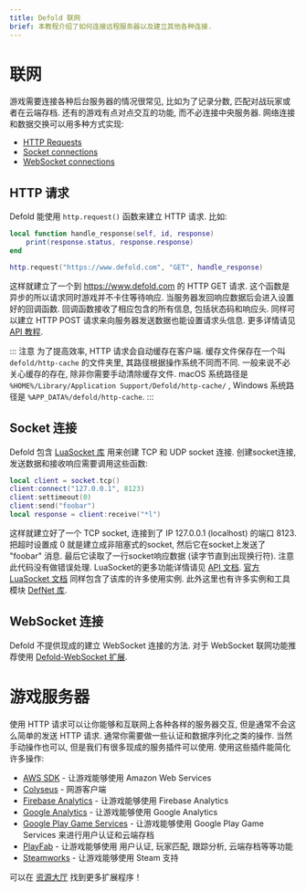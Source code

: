 ```yaml
---
title: Defold 联网
brief: 本教程介绍了如何连接远程服务器以及建立其他各种连接.
---
```


# 联网

游戏需要连接各种后台服务器的情况很常见, 比如为了记录分数, 匹配对战玩家或者在云端存档. 还有的游戏有点对点交互的功能, 而不必连接中央服务器. 网络连接和数据交换可以用多种方式实现:

* [HTTP Requests](#http-requests)
* [Socket connections](#socket-connections)
* [WebSocket connections](#websocket-connections)


## HTTP 请求

Defold 能使用 `http.request()` 函数来建立 HTTP 请求. 比如:

```Lua
local function handle_response(self, id, response)
	print(response.status, response.response)
end

http.request("https://www.defold.com", "GET", handle_response)
```

这样就建立了一个到 https://www.defold.com 的 HTTP GET 请求. 这个函数是异步的所以请求同时游戏并不卡住等待响应. 当服务器发回响应数据后会进入设置好的回调函数. 回调函数接收了相应包含的所有信息, 包括状态码和响应头. 同样可以建立 HTTP POST 请求来向服务器发送数据也能设置请求头信息. 更多详情请见 [API 教程](/ref/http/).

::: 注意
为了提高效率, HTTP 请求会自动缓存在客户端. 缓存文件保存在一个叫 `defold/http-cache` 的文件夹里, 其路径根据操作系统不同而不同. 一般来说不必关心缓存的存在, 除非你需要手动清除缓存文件. macOS 系统路径是 `%HOME%/Library/Application Support/Defold/http-cache/` , Windows 系统路径是 `%APP_DATA%/defold/http-cache`.
:::

## Socket 连接

Defold 包含 [LuaSocket 库](http://w3.impa.br/~diego/software/luasocket/) 用来创建 TCP 和 UDP socket 连接. 创建socket连接, 发送数据和接收响应需要调用这些函数:

```Lua
local client = socket.tcp()
client:connect("127.0.0.1", 8123)
client:settimeout(0)
client:send("foobar")
local response = client:receive("*l")
```

这样就建立好了一个 TCP socket, 连接到了 IP 127.0.0.1 (localhost) 的端口 8123. 把超时设置成 0 就是建立成非阻塞式的socket, 然后它在socket上发送了 "foobar" 消息. 最后它读取了一行socket响应数据 (读字节直到出现换行符). 注意此代码没有做错误处理. LuaSocket的更多功能详情请见 [API 文档](/ref/socket/). [官方 LuaSocket 文档](http://w3.impa.br/~diego/software/luasocket/) 同样包含了该库的许多使用实例. 此外这里也有许多实例和工具模块 [DefNet 库](https://github.com/britzl/defnet/).


## WebSocket 连接

Defold 不提供现成的建立 WebSocket 连接的方法. 对于 WebSocket 联网功能推荐使用 [Defold-WebSocket 扩展](https://github.com/britzl/defold-websocket).

# 游戏服务器

使用 HTTP 请求可以让你能够和互联网上各种各样的服务器交互, 但是通常不会这么简单的发送 HTTP 请求. 通常你需要做一些认证和数据序列化之类的操作. 当然手动操作也可以, 但是我们有很多现成的服务插件可以使用. 使用这些插件能简化许多操作:

* [AWS SDK](https://github.com/britzl/aws-sdk-lua) - 让游戏能够使用 Amazon Web Services
* [Colyseus](https://github.com/colyseus/colyseus-defold) - 网游客户端
* [Firebase Analytics](https://github.com/defold/extension-firebase-analytics) - 让游戏能够使用 Firebase Analytics
* [Google Analytics](https://github.com/britzl/defold-googleanalytics) - 让游戏能够使用 Google Analytics
* [Google Play Game Services](https://github.com/defold/extension-gpgs) - 让游戏能够使用 Google Play Game Services 来进行用户认证和云端存档
* [PlayFab](https://github.com/PlayFab/LuaSdk) - 让游戏能够使用 用户认证, 玩家匹配, 跟踪分析, 云端存档等等功能
* [Steamworks](https://github.com/britzl/steamworks-defold/) - 让游戏能够使用 Steam 支持

可以在 [资源大厅](https://www.defold.com/assets/) 找到更多扩展程序！